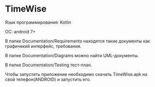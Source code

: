 # TimeWise
Язык программирования: Kotlin

ОС: android 7+

В папке Documentation/Requirements находятся такие документы как графичекий интерфейс, требования.

В папке Documentation/Diagrams можно найти UML-документы.

В папке Documentation/Testing тест-план.

Чтобы запустить приложение необходимо скачать TimeWise.apk на свой телефон(ANDROID) и запустить его.

